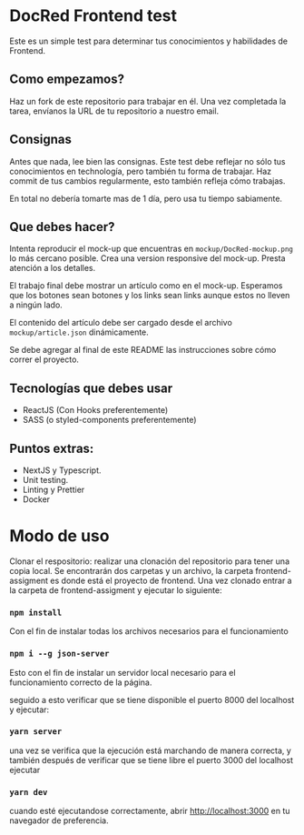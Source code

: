 # DocRed Frontend test
Este es un simple test para determinar tus conocimientos y habilidades de Frontend.

## Como empezamos?
Haz un fork de este repositorio para trabajar en él.
Una vez completada la tarea, envíanos la URL de tu repositorio a nuestro email.

## Consignas

Antes que nada, lee bien las consignas. Este test debe reflejar no sólo tus conocimientos en technología, pero también tu forma de trabajar.
Haz commit de tus cambios regularmente, esto también refleja cómo trabajas.

En total no debería tomarte mas de 1 día, pero usa tu tiempo sabiamente.

## Que debes hacer?

Intenta reproducir el mock-up que encuentras en `mockup/DocRed-mockup.png` lo más cercano posible.
Crea una version responsive del mock-up.
Presta atención a los detalles.

El trabajo final debe mostrar un artículo como en el mock-up. Esperamos que los botones sean botones y los links sean links aunque estos no lleven a ningún lado.

El contenido del artículo debe ser cargado desde el archivo `mockup/article.json` dinámicamente.

Se debe agregar al final de este README las instrucciones sobre cómo correr el proyecto.

Tecnologías que debes usar
----
- ReactJS (Con Hooks preferentemente)
- SASS (o styled-components preferentemente)

Puntos extras:
----
- NextJS y Typescript.
- Unit testing.
- Linting y Prettier
- Docker

# Modo de uso

Clonar el respositorio: realizar una clonación del repositorio para tener una copia local. Se encontrarán dos carpetas y un archivo, la carpeta frontend-assigment es donde está el proyecto de frontend. Una vez clonado entrar a la carpeta de frontend-assigment y ejecutar lo siguiente:

### `npm install`

Con el fin de instalar todas los archivos necesarios para el funcionamiento

### `npm i --g json-server`

Esto con el fin de instalar un servidor local necesario para el funcionamiento correcto de la página.

seguido a esto verificar que se tiene disponible el puerto 8000 del localhost y ejecutar:

### `yarn server`

una vez se verifica que la ejecución está marchando de manera correcta, y también después de verificar que se tiene libre el puerto 3000 del localhost ejecutar

### `yarn dev`

cuando esté ejecutandose correctamente, abrir [http://localhost:3000](http://localhost:3000) en tu navegador de preferencia.

